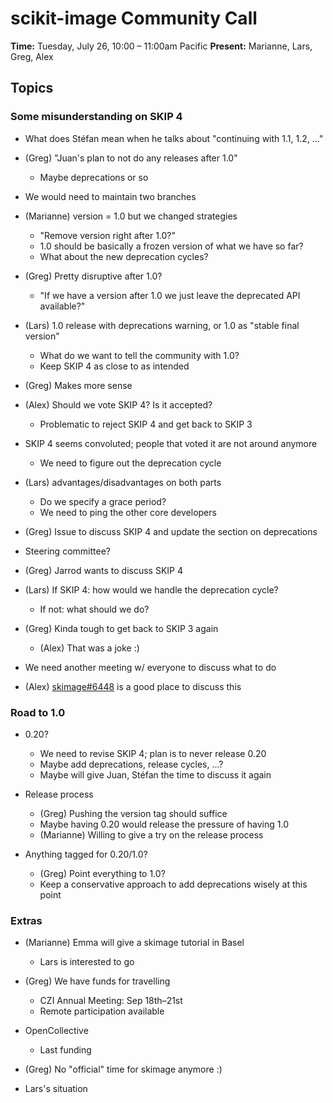 # scikit-image Community Call

**Time:** Tuesday, July 26, 10:00 – 11:00am Pacific
**Present:** Marianne, Lars, Greg, Alex

## Topics

### Some misunderstanding on SKIP 4

- What does Stéfan mean when he talks about "continuing with 1.1, 1.2, ..."

- (Greg) "Juan's plan to not do any releases after 1.0"
    - Maybe deprecations or so

- We would need to maintain two branches

- (Marianne) version = 1.0 but we changed strategies
    - "Remove version right after 1.0?"
    - 1.0 should be basically a frozen version of what we have so far?
    - What about the new deprecation cycles?

- (Greg) Pretty disruptive after 1.0?
    - "If we have a version after 1.0 we just leave the deprecated API available?"

- (Lars) 1.0 release with deprecations warning, or 1.0 as "stable final version"
    - What do we want to tell the community with 1.0?
    - Keep SKIP 4 as close to as intended

- (Greg) Makes more sense

- (Alex) Should we vote SKIP 4? Is it accepted?
    - Problematic to reject SKIP 4 and get back to SKIP 3

- SKIP 4 seems convoluted; people that voted it are not around anymore
    - We need to figure out the deprecation cycle

- (Lars) advantages/disadvantages on both parts
    - Do we specify a grace period?
    - We need to ping the other core developers

- (Greg) Issue to discuss SKIP 4 and update the section on deprecations

- Steering committee?

- (Greg) Jarrod wants to discuss SKIP 4

- (Lars) If SKIP 4: how would we handle the deprecation cycle?
    - If not: what should we do?

- (Greg) Kinda tough to get back to SKIP 3 again
    - (Alex) That was a joke :)

- We need another meeting w/ everyone to discuss what to do
- (Alex) [skimage#6448](https://github.com/scikit-image/scikit-image/issues/6448) is a good place to discuss this

### Road to 1.0

- 0.20?
    - We need to revise SKIP 4; plan is to never release 0.20
    - Maybe add deprecations, release cycles, ...?
    - Maybe will give Juan, Stéfan the time to discuss it again

- Release process
    - (Greg) Pushing the version tag should suffice
    - Maybe having 0.20 would release the pressure of having 1.0
    - (Marianne) Willing to give a try on the release process

- Anything tagged for 0.20/1.0?
    - (Greg) Point everything to 1.0?
    - Keep a conservative approach to add deprecations wisely at this point

### Extras

- (Marianne) Emma will give a skimage tutorial in Basel
    - Lars is interested to go

- (Greg) We have funds for travelling
    - CZI Annual Meeting: Sep 18th–21st
    - Remote participation available

- OpenCollective
    - Last funding

- (Greg) No "official" time for skimage anymore :)
- Lars's situation

